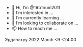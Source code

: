 - 👋 Hi, I’m @19b1num2011
- 👀 I’m interested in ...
- 🌱 I’m currently learning ...
- 💞️ I’m looking to collaborate on ...
- 📫 How to reach me ...

<!---
19b1num2011/19b1num2011 is a ✨ special ✨ repository because its `README.md` (this file) appears on your GitHub profile.
You can click the Preview link to take a look at your changes.
--->
Эрдэнэхүү
2022 March <9 <24:00



